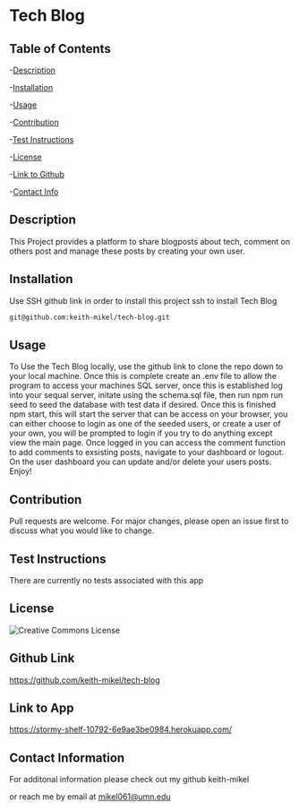 # Tech Blog


  ## Table of Contents
  -[Description](#desciption)

  -[Installation](#installation)

  -[Usage](#usage)

  -[Contribution](#contribution)

  -[Test Instructions](#test)

  -[License](#license)

  -[Link to Github](#githubLink)

  -[Contact Info](#contact)

  

<a name="description"></a>
## Description
 This Project provides a platform to share blogposts about tech, comment on others post and manage these posts by creating your own user.

<a name="installation"></a>
## Installation
 
  Use SSH github link in order to install this project ssh to install Tech Blog

   ```bash
   git@github.com:keith-mikel/tech-blog.git
   ```

<a name="usage"></a>
## Usage
To Use the Tech Blog locally, use the github link to clone the repo down to your local machine. Once this is complete create an .env file to allow the program to access your machines SQL server, once this is established log into your sequal server, initate using the schema.sql file, then run npm run seed to seed the database with test data if desired. Once this is finished npm start, this will start the server that can be access on your browser, you can either choose to login as one of the seeded users, or create a user of your own, you will be prompted to login if you try to do anything except view the main page. Once logged in you can access the comment function to add comments to exsisting posts, navigate to your dashboard or logout. On the user dashboard you can update and/or delete your users posts. Enjoy!

<a name="contribution"></a>
## Contribution
  Pull requests are welcome. For major changes, please open an issue first to discuss what you would like to change.

<a name="test"></a>
## Test Instructions 
 There are currently no tests associated with this app

<a name="license"></a>
## License 
![Creative Commons License](https://img.shields.io/badge/license-Creative%20Commons-blue.svg)

<a name="githubLink"></a>
## Github Link 

 https://github.com/keith-mikel/tech-blog

## Link to App
https://stormy-shelf-10792-6e9ae3be0984.herokuapp.com/

<a name="contact"></a>
## Contact Information 

  For additonal information please check out my github keith-mikel

  or reach me by email at mikel061@umn.edu